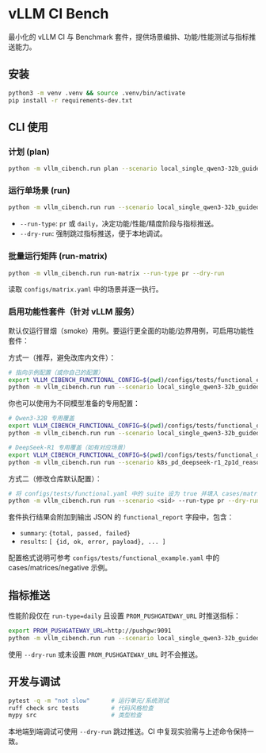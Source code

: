 # vLLM CI Bench

最小化的 vLLM CI 与 Benchmark 套件，提供场景编排、功能/性能测试与指标推送能力。

## 安装

```bash
python3 -m venv .venv && source .venv/bin/activate
pip install -r requirements-dev.txt
```

## CLI 使用

### 计划 (plan)

```bash
python -m vllm_cibench.run plan --scenario local_single_qwen3-32b_guided_w8a8 --run-type pr
```

### 运行单场景 (run)

```bash
python -m vllm_cibench.run run --scenario local_single_qwen3-32b_guided_w8a8 --run-type pr --dry-run
```

- `--run-type`: `pr` 或 `daily`，决定功能/性能/精度阶段与指标推送。
- `--dry-run`: 强制跳过指标推送，便于本地调试。

### 批量运行矩阵 (run-matrix)

```bash
python -m vllm_cibench.run run-matrix --run-type pr --dry-run
```

读取 `configs/matrix.yaml` 中的场景并逐一执行。

### 启用功能性套件（针对 vLLM 服务）

默认仅运行冒烟（smoke）用例。要运行更全面的功能/边界用例，可启用功能性套件：

方式一（推荐，避免改库内文件）：

```bash
# 指向示例配置（或你自己的配置）
export VLLM_CIBENCH_FUNCTIONAL_CONFIG=$(pwd)/configs/tests/functional_example.yaml
python -m vllm_cibench.run run --scenario local_single_qwen3-32b_guided_w8a8 --run-type pr --dry-run
```

你也可以使用为不同模型准备的专用配置：

```bash
# Qwen3-32B 专用覆盖
export VLLM_CIBENCH_FUNCTIONAL_CONFIG=$(pwd)/configs/tests/functional_qwen3-32b.yaml
python -m vllm_cibench.run run --scenario local_single_qwen3-32b_guided_w8a8 --run-type pr --dry-run

# DeepSeek-R1 专用覆盖（如有对应场景）
export VLLM_CIBENCH_FUNCTIONAL_CONFIG=$(pwd)/configs/tests/functional_deepseek-r1.yaml
python -m vllm_cibench.run run --scenario k8s_pd_deepseek-r1_2p1d_reasoning_w8a8 --run-type pr --dry-run
```

方式二（修改仓库默认配置）：

```bash
# 将 configs/tests/functional.yaml 中的 suite 设为 true 并填入 cases/matrices/negative
python -m vllm_cibench.run run --scenario <sid> --run-type pr --dry-run
```

套件执行结果会附加到输出 JSON 的 `functional_report` 字段中，包含：

- `summary`: `{total, passed, failed}`
- `results`: `[ {id, ok, error, payload}, ... ]`

配置格式说明可参考 `configs/tests/functional_example.yaml` 中的 cases/matrices/negative 示例。

## 指标推送

性能阶段仅在 `run-type=daily` 且设置 `PROM_PUSHGATEWAY_URL` 时推送指标：

```bash
export PROM_PUSHGATEWAY_URL=http://pushgw:9091
python -m vllm_cibench.run run --scenario local_single_qwen3-32b_guided_w8a8 --run-type daily
```

使用 `--dry-run` 或未设置 `PROM_PUSHGATEWAY_URL` 时不会推送。

## 开发与调试

```bash
pytest -q -m "not slow"      # 运行单元/系统测试
ruff check src tests         # 代码风格检查
mypy src                     # 类型检查
```

本地端到端调试可使用 `--dry-run` 跳过推送。CI 中复现实验需与上述命令保持一致。
